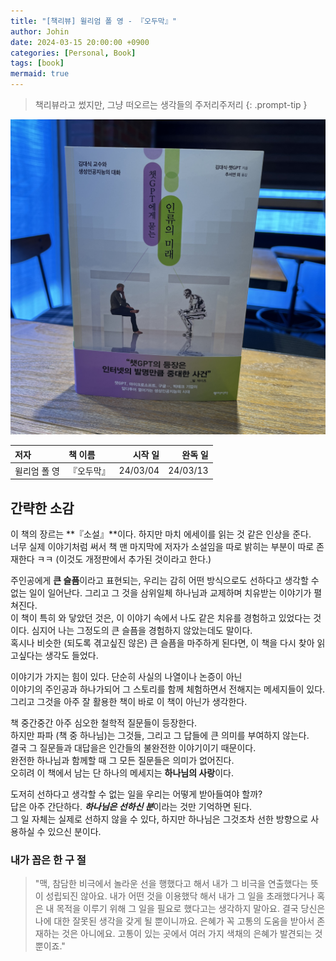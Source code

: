 ```yaml
---
title: "[책리뷰] 윌리엄 폴 영 - 『오두막』"
author: Johin
date: 2024-03-15 20:00:00 +0900
categories: [Personal, Book]
tags: [book]
mermaid: true
---
```


> 책리뷰라고 썼지만, 그냥 떠오르는 생각들의 주저리주저리
{: .prompt-tip }

![book](/assets/img/20230303/book.JPG)

| 저자  | 책 이름  | 시작 일  | 완독 일  |
|:-----|:--------|-------:|--------:|
| 윌리엄 폴 영 | 『오두막』 | 24/03/04 | 24/03/13 |

## 간략한 소감

이 책의 장르는 **『소설』**이다. 하지만 마치 에세이를 읽는 것 같은 인상을 준다.  
너무 실제 이야기처럼 써서 책 맨 마지막에 저자가 소설임을 따로 밝히는 부분이 따로 존재한다 ㅋㅋ (이것도 개정판에서 추가된 것이라고 한다.)  

주인공에게 **큰 슬픔**이라고 표현되는, 우리는 감히 어떤 방식으로도 선하다고 생각할 수 없는 일이 일어난다. 그리고 그 것을 삼위일체 하나님과 교제하며 치유받는 이야기가 펼쳐진다.  
이 책이 특히 와 닿았던 것은, 이 이야기 속에서 나도 같은 치유를 경험하고 있었다는 것이다. 심지어 나는 그정도의 큰 슬픔을 경험하지 않았는데도 말이다.  
혹시나 비슷한 (되도록 겪고싶진 않은) 큰 슬픔을 마주하게 된다면, 이 책을 다시 찾아 읽고싶다는 생각도 들었다.  

이야기가 가지는 힘이 있다. 단순히 사실의 나열이나 논증이 아닌  
이야기의 주인공과 하나가되어 그 스토리를 함께 체험하면서 전해지는 메세지들이 있다.  
그리고 그것을 아주 잘 활용한 책이 바로 이 책이 아닌가 생각한다.  

책 중간중간 아주 심오한 철학적 질문들이 등장한다.  
하지만 파파 (책 중 하나님)는 그것들, 그리고 그 답들에 큰 의미를 부여하지 않는다.  
결국 그 질문들과 대답을은 인간들의 불완전한 이야기이기 때문이다.  
완전한 하나님과 함께할 때 그 모든 질문들은 의미가 없어진다.  
오히려 이 책에서 남는 단 하나의 메세지는 **하나님의 사랑**이다.

도저히 선하다고 생각할 수 없는 일을 우리는 어떻게 받아들여야 할까?  
답은 아주 간단하다. ***하나님은 선하신 분***이라는 것만 기억하면 된다.  
그 일 자체는 실제로 선하지 않을 수 있다, 하지만 하나님은 그것조차 선한 방향으로 사용하실 수 있으신 분이다.

### 내가 꼽은 한 구 절

> "맥, 참담한 비극에서 놀라운 선을 행했다고 해서 내가 그 비극을 연출했다는 뜻이 성립되진 않아요. 내가 어떤 것을 이용했닥 해서 내가 그 일을 초래했다거나 혹은 내 목적을 이루기 위해 그 일을 필요로 했다고는 생각하지 말아요. 결국 당신은 나에 대한 잘못된 생각을 갖게 될 뿐이니까요. 은혜가 꼭 고통의 도움을 받아서 존재하는 것은 아니에요. 고통이 있는 곳에서 여러 가지 색채의 은혜가 발견되는 것뿐이죠."
